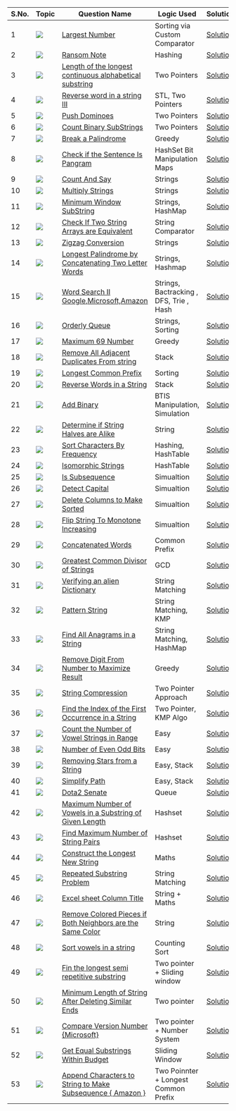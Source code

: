 S.No. | Topic | Question Name | Logic Used | Solution | Status |
------|---------------|------------|-------|------|------|
1 | ![](https://img.shields.io/badge/Strings-f0772b?style=for-the-badge&logo=array&logoColor=black) | [Largest Number](https://leetcode.com/problems/largest-number/) | Sorting via Custom Comparator | [Solution](https://github.com/himanshugupta09/LEETCODE_SOLUTIONS/blob/main/String/Largest%20Number.cpp) | ✅ |
2 | ![](https://img.shields.io/badge/Strings-f0772b?style=for-the-badge&logo=array&logoColor=black) | [Ransom Note](https://leetcode.com/problems/ransom-note/) | Hashing| [Solution](https://github.com/himanshugupta09/LEETCODE_SOLUTIONS/blob/main/String/Largest%20Number.cpp) | ✅ |
3 | ![](https://img.shields.io/badge/Strings-f0772b?style=for-the-badge&logo=array&logoColor=black) | [Length of the longest continuous alphabetical substring](https://leetcode.com/problems/length-of-the-longest-alphabetical-continuous-substring/) | Two Pointers| [Solution](https://github.com/himanshugupta09/LEETCODE_SOLUTIONS/blob/main/String/Length%20of%20Longest%20Continuous%20Alphabetical%20Substring.cpp) | ✅ |
4 | ![](https://img.shields.io/badge/Strings-f0772b?style=for-the-badge&logo=array&logoColor=black) | [Reverse word in a string III](https://leetcode.com/problems/reverse-words-in-a-string-ii/) | STL, Two Pointers| [Solution](https://github.com/himanshugupta09/LEETCODE_SOLUTIONS/blob/main/String/Reverse%20Words%20in%20a%20string%20III.cpp) | ✅ |
5 | ![](https://img.shields.io/badge/Strings-f0772b?style=for-the-badge&logo=array&logoColor=black) | [Push Dominoes](https://leetcode.com/problems/push-dominoes/) |  Two Pointers| [Solution](https://github.com/himanshugupta09/LEETCODE_SOLUTIONS/blob/main/String/push-dominoes.cpp) | ✅ |
6 | ![](https://img.shields.io/badge/Strings-f0772b?style=for-the-badge&logo=array&logoColor=black) | [Count Binary SubStrings](https://leetcode.com/problems/count-binary-substrings/) |  Two Pointers| [Solution](https://github.com/himanshugupta09/LEETCODE_SOLUTIONS/blob/main/String/count-binary-substrings.cpp) | ✅ |
7 | ![](https://img.shields.io/badge/Strings-f0772b?style=for-the-badge&logo=array&logoColor=black) | [Break a Palindrome](https://leetcode.com/problems/break-a-palindrome/) |  Greedy| [Solution](https://github.com/himanshugupta09/LEETCODE_SOLUTIONS/blob/main/String/break-a-palindrome.cpp) | ✅ |
8 | ![](https://img.shields.io/badge/Strings-f0772b?style=for-the-badge&logo=array&logoColor=black) | [Check if the Sentence Is Pangram](https://leetcode.com/problems/check-if-the-sentence-is-pangram/) | HashSet Bit Manipulation Maps| [Solution](https://github.com/himanshugupta09/LEETCODE_SOLUTIONS/blob/main/String/check-if-the-sentence-is-pangram.cpp) | ✅ |
9 | ![](https://img.shields.io/badge/Strings-f0772b?style=for-the-badge&logo=array&logoColor=black) | [Count And Say](https://leetcode.com/problems/count-and-say/) | Strings| [Solution](https://github.com/himanshugupta09/LEETCODE_SOLUTIONS/blob/main/String/count-and-say.cpp) | ✅ |
10 | ![](https://img.shields.io/badge/Strings-f0772b?style=for-the-badge&logo=array&logoColor=black) | [Multiply Strings](https://leetcode.com/problems/multiply-strings/) | Strings| [Solution](https://github.com/himanshugupta09/LEETCODE_SOLUTIONS/blob/main/String/multiply-string.cpp) | ✅ |
11 | ![](https://img.shields.io/badge/Strings-f0772b?style=for-the-badge&logo=array&logoColor=black) | [Minimum Window SubString](https://leetcode.com/problems/minimum-window-substring/) | Strings, HashMap| [Solution](https://github.com/himanshugupta09/LEETCODE_SOLUTIONS/blob/main/String/minimum-window-substring.cpp) | ✅ |
12 | ![](https://img.shields.io/badge/Strings-f0772b?style=for-the-badge&logo=array&logoColor=black) | [Check If Two String Arrays are Equivalent](https://leetcode.com/problems/check-if-two-string-arrays-are-equivalent/) | String Comparator | [Solution](https://github.com/himanshugupta09/LEETCODE_SOLUTIONS/blob/main/String/check-if-two-string-arrays-are-equivalent.cpp) | ✅ |
13 | ![](https://img.shields.io/badge/Strings-f0772b?style=for-the-badge&logo=array&logoColor=black) | [Zigzag Conversion](https://leetcode.com/problems/zigzag-conversion/) | Strings| [Solution](https://github.com/himanshugupta09/LEETCODE_SOLUTIONS/blob/main/String/zigzag-conversion.cpp) | ✅ |
14 | ![](https://img.shields.io/badge/Strings-f0772b?style=for-the-badge&logo=array&logoColor=black) | [ Longest Palindrome by Concatenating Two Letter Words](https://leetcode.com/problems/longest-palindrome-by-concatenating-two-letter-words/) | Strings, Hashmap| [Solution](https://github.com/himanshugupta09/LEETCODE_SOLUTIONS/blob/main/String/longest-palindrome-by-concatenating-two-letter-words.cpp) | ✅ |
15 | ![](https://img.shields.io/badge/Misclenous-f0772b?style=for-the-badge&logo=array&logoColor=black) | [ Word Search II   Google,Microsoft,Amazon](https://leetcode.com/problems/word-search-ii/description/) | Strings, Bactracking , DFS, Trie , Hash| [Solution](https://github.com/himanshugupta09/LEETCODE_SOLUTIONS/blob/main/String/word-search-ii.cpp) | ✅ |
16 | ![](https://img.shields.io/badge/String-f0772b?style=for-the-badge&logo=array&logoColor=black) | [Orderly Queue](https://leetcode.com/problems/orderly-queue/description/) | Strings, Sorting| [Solution](https://github.com/himanshugupta09/LEETCODE_SOLUTIONS/blob/main/String/orderly-queue.cpp) | ✅ |
17 | ![](https://img.shields.io/badge/Norms-f0772b?style=for-the-badge&logo=array&logoColor=black) | [Maximum 69 Number](https://leetcode.com/problems/maximum-69-number/description/) | Greedy| [Solution](https://github.com/himanshugupta09/LEETCODE_SOLUTIONS/blob/main/String/maximum-69-number.py) | ✅ |
18 | ![](https://img.shields.io/badge/String-f0772b?style=for-the-badge&logo=array&logoColor=black) | [Remove All Adjacent Duplicates From string](https://leetcode.com/problems/remove-all-adjacebt-duplicates-from-string/description/) | Stack| [Solution](https://github.com/himanshugupta09/LEETCODE_SOLUTIONS/blob/main/String/remove-all-adjacent-duplicates-in-string.cpp) | ✅ |
19 | ![](https://img.shields.io/badge/String-f0772b?style=for-the-badge&logo=array&logoColor=black) | [Longest Common Prefix](https://leetcode.com/problems/longest-common-prefix/description/) | Sorting | [Solution](https://github.com/himanshugupta09/LEETCODE_SOLUTIONS/blob/main/String/longest-common-prefix.cpp) | ✅ |
20 | ![](https://img.shields.io/badge/String-f0772b?style=for-the-badge&logo=array&logoColor=black) | [Reverse Words in a String](https://leetcode.com/problems/reverse-words-in-a-string/description/) | Stack | [Solution](https://github.com/himanshugupta09/LEETCODE_SOLUTIONS/blob/main/String/reverse-words-in-a-string.cpp) | ✅ |
21 | ![](https://img.shields.io/badge/String-f0772b?style=for-the-badge&logo=array&logoColor=black) | [Add Binary](https://leetcode.com/problems/add-binary/description/) | BTIS Manipulation, Simulation | [Solution](https://github.com/himanshugupta09/LEETCODE_SOLUTIONS/blob/main/String/add-binary.cpp) | ✅ |
22 | ![](https://img.shields.io/badge/String-f0772b?style=for-the-badge&logo=array&logoColor=black) | [Determine if String Halves are Alike](https://leetcode.com/problems/determine-if-string-halves-are-alike/description/) | String | [Solution](https://github.com/himanshugupta09/LEETCODE_SOLUTIONS/blob/main/String/determine-if-string-halves-are-alike.py) | ✅ |
23 | ![](https://img.shields.io/badge/String-f0772b?style=for-the-badge&logo=array&logoColor=black) | [Sort Characters By Frequency](https://leetcode.com/problems/sort-characters-by-frequency/description/) | Hashing, HashTable | [Solution](https://github.com/himanshugupta09/LEETCODE_SOLUTIONS/blob/main/String/sort-characters-by-frequency.cpp) | ✅ |
24 | ![](https://img.shields.io/badge/String-f0772b?style=for-the-badge&logo=array&logoColor=black) | [Isomorphic Strings](https://leetcode.com/problems/isomorphic-strings/description/) |  HashTable | [Solution](https://github.com/himanshugupta09/LEETCODE_SOLUTIONS/blob/main/String/isomorphic-strings.cpp) | ✅ |
25 | ![](https://img.shields.io/badge/String-f0772b?style=for-the-badge&logo=array&logoColor=black) | [Is Subsequence](https://leetcode.com/problems/is-subsequence/description/) |  Simualtion | [Solution](https://github.com/himanshugupta09/LEETCODE_SOLUTIONS/blob/main/String/is-subsequence.cpp) | ✅ |
26 | ![](https://img.shields.io/badge/String-f0772b?style=for-the-badge&logo=array&logoColor=black) | [Detect Capital](https://leetcode.com/problems/detect-capital/description/) |  Simualtion | [Solution](https://github.com/himanshugupta09/LEETCODE_SOLUTIONS/blob/main/String/detect-capital.cpp) | ✅ |
27 | ![](https://img.shields.io/badge/String-f0772b?style=for-the-badge&logo=array&logoColor=black) | [Delete Columns to Make Sorted](https://leetcode.com/problems/delete-columns-to-make-sorted/description/) |  Simualtion | [Solution](https://github.com/himanshugupta09/LEETCODE_SOLUTIONS/blob/main/String/delete-columns-to-make-sorted.cpp) | ✅ |
28 | ![](https://img.shields.io/badge/String-f0772b?style=for-the-badge&logo=array&logoColor=black) | [Flip String To Monotone Increasing](https://leetcode.com/problems/flip-string-to-monotone-increasing/description/) |  Simualtion | [Solution](https://github.com/himanshugupta09/LEETCODE_SOLUTIONS/blob/main/String/flip-string-to-monotone-increasing.cpp) | ✅ |
29 | ![](https://img.shields.io/badge/String-f0772b?style=for-the-badge&logo=array&logoColor=black) | [Concatenated Words](https://leetcode.com/problems/concatenated-words/description/) |  Common Prefix  | [Solution](https://github.com/himanshugupta09/LEETCODE_SOLUTIONS/blob/main/String/concatenated-words.cpp) | ✅ |
30 | ![](https://img.shields.io/badge/String-f0772b?style=for-the-badge&logo=array&logoColor=black) | [Greatest Common Divisor of Strings](https://leetcode.com/problems/greates-common-divisor-of-strings/description/) |  GCD  | [Solution](https://github.com/himanshugupta09/LEETCODE_SOLUTIONS/blob/main/String/greatest-common-divisor-of-strings.cpp) | ✅ |
31 | ![](https://img.shields.io/badge/String-f0772b?style=for-the-badge&logo=array&logoColor=black) | [Verifying an alien Dictionary](https://leetcode.com/problems/verifying-an-alien-dictionary/description/) |  String Matching  | [Solution](https://github.com/himanshugupta09/LEETCODE_SOLUTIONS/blob/main/String/verifying-an-alien-dictionary.cpp) | ✅ |
32 | ![](https://img.shields.io/badge/String-f0772b?style=for-the-badge&logo=array&logoColor=black) | [Pattern String](https://leetcode.com/problems/pattern-string/description/) |  String Matching, KMP  | [Solution](https://github.com/himanshugupta09/LEETCODE_SOLUTIONS/blob/main/String/permutation-string.cpp) | ✅ |
33 | ![](https://img.shields.io/badge/String-f0772b?style=for-the-badge&logo=array&logoColor=black) | [Find All Anagrams in a String](https://leetcode.com/problems/find-all-anagrams-in-a-string/description/) |  String Matching, HashMap  | [Solution](https://github.com/himanshugupta09/LEETCODE_SOLUTIONS/blob/main/String/find-all-anagrams-in-a-string.cpp) | ✅ |
34 | ![](https://img.shields.io/badge/String-f0772b?style=for-the-badge&logo=array&logoColor=black) | [Remove Digit From Number to Maximize Result](https://leetcode.com/problems/remove-digit-from-number-to-maximize-result/description/) |  Greedy  | [Solution](https://github.com/himanshugupta09/LEETCODE_SOLUTIONS/blob/main/String/remove-digit-from-number-to-maximize-result.cpp) | ✅ |
35 | ![](https://img.shields.io/badge/String-f0772b?style=for-the-badge&logo=array&logoColor=black) | [String Compression](https://leetcode.com/problems/string-compression/description/) |  Two Pointer Approach  | [Solution](https://github.com/himanshugupta09/LEETCODE_SOLUTIONS/blob/main/String/string-compression.cpp) | ✅ |
36 | ![](https://img.shields.io/badge/String-f0772b?style=for-the-badge&logo=array&logoColor=black) | [Find the Index of the First Occurrence in a String](https://leetcode.com/problems/find-the-index-of-the-first-occurrence-in-a-string/description/) |  Two Pointer, KMP Algo  | [Solution](https://github.com/himanshugupta09/LEETCODE_SOLUTIONS/blob/main/String/find-the-index-of-the-first-occurence-in-a-string.cpp) | ✅ |
37 | ![](https://img.shields.io/badge/String-f0772b?style=for-the-badge&logo=array&logoColor=black) | [Count the Number of Vowel Strings in Range](https://leetcode.com/problems/count-the-number-of-vowel-strings-in-range/description/) |  Easy  | [Solution](https://github.com/himanshugupta09/LEETCODE_SOLUTIONS/blob/main/String/count-the-number-of-vowel-strings-in-range.cpp) | ✅ |
38 | ![](https://img.shields.io/badge/String-f0772b?style=for-the-badge&logo=array&logoColor=black) | [Number of Even Odd Bits](https://leetcode.com/problems/number-of-even-odd-bits/description/) |  Easy  | [Solution](https://github.com/himanshugupta09/LEETCODE_SOLUTIONS/blob/main/String/number-of-even-and-odd-bits.cpp) | ✅ |
39 | ![](https://img.shields.io/badge/String-f0772b?style=for-the-badge&logo=array&logoColor=black) | [Removing Stars from a String](https://leetcode.com/problems/removing-stars-from-a-string/description/) |  Easy, Stack  | [Solution](https://github.com/himanshugupta09/LEETCODE_SOLUTIONS/blob/main/String/removing-stars-from-a-string.cpp) | ✅ |
40 | ![](https://img.shields.io/badge/String-f0772b?style=for-the-badge&logo=array&logoColor=black) | [Simplify Path](https://leetcode.com/problems/simplify-path/description/) |  Easy, Stack  | [Solution](https://github.com/himanshugupta09/LEETCODE_SOLUTIONS/blob/main/String/simplify-path.cpp) | ✅ |
41 | ![](https://img.shields.io/badge/String-f0772b?style=for-the-badge&logo=array&logoColor=black) | [Dota2 Senate](https://leetcode.com/problems/dota2-senate/description/) |  Queue  | [Solution](https://github.com/himanshugupta09/LEETCODE_SOLUTIONS/blob/main/String/dota2-senate.cpp) | ✅ |
42 | ![](https://img.shields.io/badge/String-f0772b?style=for-the-badge&logo=array&logoColor=black) | [Maximum Number of Vowels in a Substring of Given Length](https://leetcode.com/problems/maximum-number-of-vowels-in-a-substring-of-given-length/description/) | Hashset  | [Solution](https://github.com/himanshugupta09/LEETCODE_SOLUTIONS/blob/main/String/maximum-number-of-vowels-in-a-substring-of-given-length.cpp) | ✅ |
43 | ![](https://img.shields.io/badge/String-f0772b?style=for-the-badge&logo=array&logoColor=black) | [Find Maximum Number of String Pairs](https://leetcode.com/problems/find-maximum-number-of-string-pairs/description/) | Hashset  | [Solution](https://github.com/himanshugupta09/LEETCODE_SOLUTIONS/blob/main/String/find-maximum-number-of-string-pairs.cpp) | ✅ |
44 | ![](https://img.shields.io/badge/String-f0772b?style=for-the-badge&logo=array&logoColor=black) | [ Construct the Longest New String](https://leetcode.com/problems/construct-the-longest-new-string/description/) | Maths  | [Solution](https://github.com/himanshugupta09/LEETCODE_SOLUTIONS/blob/main/String/construct-the-longest-new-string.cpp) | ✅ |
45 | ![](https://img.shields.io/badge/String-f0772b?style=for-the-badge&logo=array&logoColor=black) | [ Repeated Substring Problem](https://leetcode.com/problems/repeated-substring-problem/description/) | String Matching  | [Solution](https://github.com/himanshugupta09/LEETCODE_SOLUTIONS/blob/main/String/repeated-substring-problem.py) | ✅ |
46 | ![](https://img.shields.io/badge/String-f0772b?style=for-the-badge&logo=array&logoColor=black) | [Excel sheet Column Title](https://leetcode.com/problems/excel-sheet-column-title/description/) | String  + Maths | [Solution](https://github.com/himanshugupta09/LEETCODE_SOLUTIONS/blob/main/String/excel-sheet-column-title.cpp) | ✅ |
47 | ![](https://img.shields.io/badge/String-f0772b?style=for-the-badge&logo=array&logoColor=black) | [Remove Colored Pieces if Both Neighbors are the Same Color](https://leetcode.com/problems/remove-colored-pieces-if-both-neighbors-are-the-same-color/) | String | [Solution](https://github.com/himanshugupta09/LEETCODE_SOLUTIONS/blob/main/String/remove-colored-pieces-if-both-neighbors-are-the-same-color.cpp) | ✅ |
48 | ![](https://img.shields.io/badge/String-f0772b?style=for-the-badge&logo=array&logoColor=black) | [Sort vowels in a string](https://leetcode.com/problems/sort-vowels-in-a-string/) | Counting Sort | [Solution](https://github.com/himanshugupta09/LEETCODE_SOLUTIONS/blob/main/String/sort-vowels-in-a-string.cpp) | ✅ |
49 | ![](https://img.shields.io/badge/String-f0772b?style=for-the-badge&logo=array&logoColor=black) | [Fin the longest semi repetitive substring](https://leetcode.com/problems/find-the-longest-semi-repetitive-substring/) | Two pointer + Sliding window | [Solution](https://github.com/himanshugupta09/LEETCODE_SOLUTIONS/blob/main/String/find-the-longest-semi-repetitive-substring.py) | ✅ |
50 | ![](https://img.shields.io/badge/String-f0772b?style=for-the-badge&logo=array&logoColor=black) | [Minimum Length of String After Deleting Similar Ends](https://leetcode.com/problems/minimum-length-of-string-after-deleting-similar-ends/) | Two pointer| [Solution](https://github.com/himanshugupta09/LEETCODE_SOLUTIONS/blob/main/String/minimum-length-of-string-after-deleting-similar-ends.py) | ✅ |
51 | ![](https://img.shields.io/badge/String-f0772b?style=for-the-badge&logo=array&logoColor=black) | [Compare Version Number {Microsoft}](https://leetcode.com/problems/compare-version-number/) | Two pointer + Number System| [Solution](https://github.com/himanshugupta09/LEETCODE_SOLUTIONS/blob/main/String/compare-version-number.py) | ✅ |
52 | ![](https://img.shields.io/badge/String-f0772b?style=for-the-badge&logo=array&logoColor=black) | [Get Equal Substrings Within Budget](https://leetcode.com/problems/get-equal-substrings-within-budget/) | Sliding Window| [Solution](https://github.com/himanshugupta09/LEETCODE_SOLUTIONS/blob/main/String/get-equal-substrings-within-budget.cpp) | ✅ |
53 | ![](https://img.shields.io/badge/String-f0772b?style=for-the-badge&logo=array&logoColor=black) | [Append Characters to String to Make Subsequence { Amazon }](https://leetcode.com/problems/append-characters-to-string-to-make-subsequence/) | Two Poinnter + Longest Common Prefix| [Solution](https://github.com/himanshugupta09/LEETCODE_SOLUTIONS/blob/main/String/append-characters-to-string-to-make-subsequence.cpp) | ✅ |























